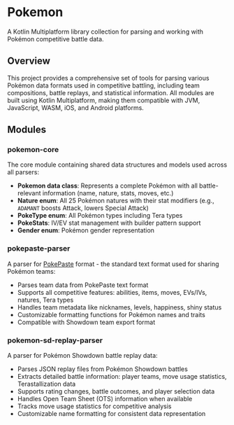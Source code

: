 # Pokemon

A Kotlin Multiplatform library collection for parsing and working with Pokémon competitive battle data.

## Overview

This project provides a comprehensive set of tools for parsing various Pokémon data formats used in competitive
battling, including team compositions, battle replays, and statistical information. All modules are built using Kotlin
Multiplatform, making them compatible with JVM, JavaScript, WASM, iOS, and Android platforms.

## Modules

### pokemon-core

The core module containing shared data structures and models used across all parsers:

- **Pokemon data class**: Represents a complete Pokémon with all battle-relevant information (name, nature, stats,
  moves, etc.)
- **Nature enum**: All 25 Pokémon natures with their stat modifiers (e.g., `ADAMANT` boosts Attack, lowers Special
  Attack)
- **PokeType enum**: All Pokémon types including Tera types
- **PokeStats**: IV/EV stat management with builder pattern support
- **Gender enum**: Pokémon gender representation

### pokepaste-parser

A parser for [PokePaste](https://pokepast.es/) format - the standard text format used for sharing Pokémon teams:

- Parses team data from PokePaste text format
- Supports all competitive features: abilities, items, moves, EVs/IVs, natures, Tera types
- Handles team metadata like nicknames, levels, happiness, shiny status
- Customizable formatting functions for Pokémon names and traits
- Compatible with Showdown team export format

### pokemon-sd-replay-parser

A parser for Pokémon Showdown battle replay data:

- Parses JSON replay files from Pokémon Showdown battles
- Extracts detailed battle information: player teams, move usage statistics, Terastallization data
- Supports rating changes, battle outcomes, and player selection data
- Handles Open Team Sheet (OTS) information when available
- Tracks move usage statistics for competitive analysis
- Customizable name formatting for consistent data representation

